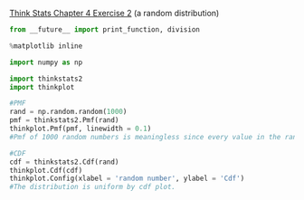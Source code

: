[Think Stats Chapter 4 Exercise 2](http://greenteapress.com/thinkstats2/html/thinkstats2005.html#toc41) (a random distribution)
```python
from __future__ import print_function, division

%matplotlib inline

import numpy as np

import thinkstats2
import thinkplot

#PMF
rand = np.random.random(1000)
pmf = thinkstats2.Pmf(rand)
thinkplot.Pmf(pmf, linewidth = 0.1)
#Pmf of 1000 random numbers is meaningless since every value in the range have the same probability.

#CDF
cdf = thinkstats2.Cdf(rand)
thinkplot.Cdf(cdf)
thinkplot.Config(xlabel = 'random number', ylabel = 'Cdf')
#The distribution is uniform by cdf plot.
